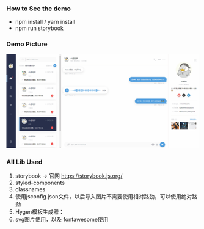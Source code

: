 ### How to See the demo
- npm install / yarn install
- npm run storybook

### Demo Picture
![demo](./demo/demo.gif)

### All Lib Used
1. storybook -> 官网 https://storybook.js.org/
2. styled-components
3. classnames
4. 使用jsconfig.json文件，以后导入图片不需要使用相对路劲，可以使用绝对路劲
5. Hygen模板生成器：
6. svg图片使用，以及 fontawesome使用